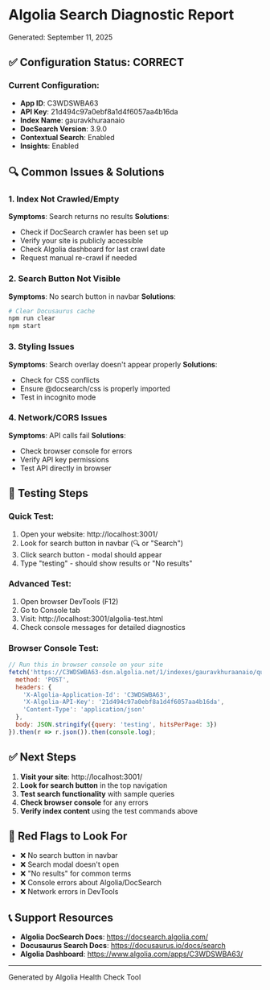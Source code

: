 # Algolia Search Diagnostic Report
Generated: September 11, 2025

## ✅ Configuration Status: CORRECT

### Current Configuration:
- **App ID**: C3WDSWBA63
- **API Key**: 21d494c97a0ebf8a1d4f6057aa4b16da
- **Index Name**: gauravkhuraanaio
- **DocSearch Version**: 3.9.0
- **Contextual Search**: Enabled
- **Insights**: Enabled

## 🔍 Common Issues & Solutions

### 1. Index Not Crawled/Empty
**Symptoms**: Search returns no results
**Solutions**:
- Check if DocSearch crawler has been set up
- Verify your site is publicly accessible
- Check Algolia dashboard for last crawl date
- Request manual re-crawl if needed

### 2. Search Button Not Visible
**Symptoms**: No search button in navbar
**Solutions**:
```bash
# Clear Docusaurus cache
npm run clear
npm start
```

### 3. Styling Issues
**Symptoms**: Search overlay doesn't appear properly
**Solutions**:
- Check for CSS conflicts
- Ensure @docsearch/css is properly imported
- Test in incognito mode

### 4. Network/CORS Issues
**Symptoms**: API calls fail
**Solutions**:
- Check browser console for errors
- Verify API key permissions
- Test API directly in browser

## 🧪 Testing Steps

### Quick Test:
1. Open your website: http://localhost:3001/
2. Look for search button in navbar (🔍 or "Search")
3. Click search button - modal should appear
4. Type "testing" - should show results or "No results"

### Advanced Test:
1. Open browser DevTools (F12)
2. Go to Console tab
3. Visit: http://localhost:3001/algolia-test.html
4. Check console messages for detailed diagnostics

### Browser Console Test:
```javascript
// Run this in browser console on your site
fetch('https://C3WDSWBA63-dsn.algolia.net/1/indexes/gauravkhuraanaio/query', {
  method: 'POST',
  headers: {
    'X-Algolia-Application-Id': 'C3WDSWBA63',
    'X-Algolia-API-Key': '21d494c97a0ebf8a1d4f6057aa4b16da',
    'Content-Type': 'application/json'
  },
  body: JSON.stringify({query: 'testing', hitsPerPage: 3})
}).then(r => r.json()).then(console.log);
```

## ✅ Next Steps

1. **Visit your site**: http://localhost:3001/
2. **Look for search button** in the top navigation
3. **Test search functionality** with sample queries
4. **Check browser console** for any errors
5. **Verify index content** using the test commands above

## 🚨 Red Flags to Look For

- ❌ No search button in navbar
- ❌ Search modal doesn't open
- ❌ "No results" for common terms
- ❌ Console errors about Algolia/DocSearch
- ❌ Network errors in DevTools

## 📞 Support Resources

- **Algolia DocSearch Docs**: https://docsearch.algolia.com/
- **Docusaurus Search Docs**: https://docusaurus.io/docs/search
- **Algolia Dashboard**: https://www.algolia.com/apps/C3WDSWBA63/

---
Generated by Algolia Health Check Tool

